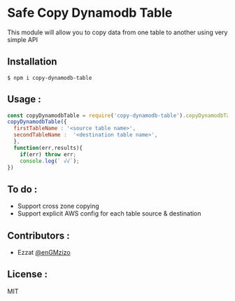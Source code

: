 Safe Copy Dynamodb Table
===================

This module will allow you to copy data from one table to another using very simple API


## Installation

    $ npm i copy-dynamodb-table

## Usage :

```js
const copyDynamodbTable = require('copy-dynamodb-table').copyDynamodbTable;
copyDynamodbTable({
  firstTableName : '<source table name>',
  secondTableName :  '<destination table name>',
  },
  function(err,results){
    if(err) throw err;
    console.log(` √√`);
})
```
## To do :

- Support cross zone copying
- Support explicit AWS config for each table source & destination

## Contributors :

- Ezzat [@enGMzizo](https://twitter.com/enGMzizo)

## License :

MIT
